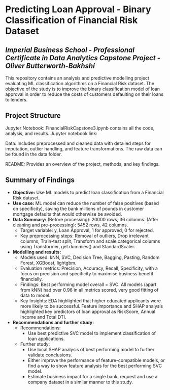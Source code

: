 # Predicting Loan Approval - Binary Classification of Financial Risk Dataset
## *Imperial Business School - Professional Certificate in Data Analytics Capstone Project - Oliver Butterworth-Bakhshi*
This repository contains an analysis and predictive modelling project evaluating ML classification algorithms on a Financial Risk dataset. The objective of the study is to improve the binary classification model of loan approval in order to reduce the costs of customers defaulting on their loans to lenders.
## Project Structure
Jupyter Notebook: FinancialRiskCapstone3.ipynb contains all the code, analysis, and results. Jupyter notebook link: 

Data: Includes preprocessed and cleaned data with detailed steps for imputation, outlier handling, and feature transformations. The raw data can be found in the data folder.

README: Provides an overview of the project, methods, and key findings.
## Summary of Findings
* **Objective:** Use ML models to predict loan classification from a Financial Risk dataset. 
* **Use case:** ML model can reduce the number of false positives (based on specificity), saving the bank millions of pounds in customer mortgage defaults that would otherwise be avoided. 
* **Data Summary:**
  (Before processing): 20000 rows, 36 columns. (After cleaning and pre-processing): 5452 rows, 42 columns.
  * Target variable: y, Loan Approval, 1 for approved, 0 for rejected.
  * Key preprocessing steps: Removal of outliers, Drop irrelevant columns, Train-test split, Transform and scale categorical columns using Transformer, get.dummies() and StandardScaler.
* **Modelling and results:**
  * Models used: kNN, SVC, Decision Tree, Bagging, Pasting, Random Forest, XGBoost, lightgbm.
  * Evaluation metrics: Precision, Accuracy, Recall, Specificity, with a focus on precision and specificity to maximise business benefit financially.
  * Findings: Best performing model overall = SVC. All models (apart from kNN) had over 0.96 in all metrics scored, very good fitting of data to model.
  * Key Insights: EDA highlighted that higher educated applicants were more likely to be successful. Feature importance and SHAP analysis highlighted key predictors of loan approval as RiskScore, Annual Income and Total DTI.
* **Recommendations and further study:**
  * Recommendations: 
    * Use best predictive SVC model to implement classification of loan applications. 
  * Further study: 
    * Use local SHAP analysis of best performing model to further validate conclusions.
    * Either improve the performance of feature-compatible models, or find a way to show feature analysis for the best performing SVC model. 
    * Estimate business impact for a single bank: request and use a company dataset in a similar manner to this study.
